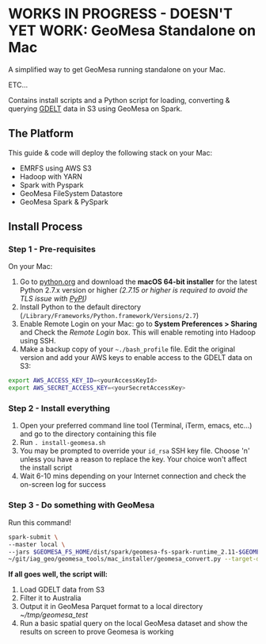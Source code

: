 # WORKS IN PROGRESS - DOESN'T YET WORK: GeoMesa Standalone on Mac
A simplified way to get GeoMesa running standalone on your Mac.

ETC...


Contains install scripts and a Python script for loading, converting & querying [GDELT](https://www.gdeltproject.org/) data in S3 using GeoMesa on Spark.

## The Platform

This guide & code will deploy the following stack on your Mac:

- EMRFS using AWS S3
- Hadoop with YARN
- Spark with Pyspark
- GeoMesa FileSystem Datastore
- GeoMesa Spark & PySpark

## Install Process

### Step 1 - Pre-requisites
On your Mac:
1. Go to [python.org](https://www.python.org/downloads/release/python-2715/) and download the **macOS 64-bit installer** for the latest Python 2.7.x version or higher *(2.7.15 or higher is required to avoid the TLS issue with [PyPI](https://pypi.org/))*
1. Install Python to the default directory (`/Library/Frameworks/Python.framework/Versions/2.7`)
1. Enable Remote Login on your Mac: go to **System Preferences > Sharing** and Check the *Remote Login* box. This will enable remoting into Hadoop using SSH.
1. Make a backup copy of your `~./bash_profile` file. Edit the original version and add your AWS keys to enable access to the GDELT data on S3:

```bash
export AWS_ACCESS_KEY_ID=<yourAccessKeyId>
export AWS_SECRET_ACCESS_KEY=<yourSecretAccessKey>
```

### Step 2 - Install everything
1. Open your preferred command line tool (Terminal, iTerm, emacs, etc...) and go to the directory containing this file
1. Run `. install-geomesa.sh`
1. You may be prompted to override your `id_rsa` SSH key file. Choose 'n' unless you have a reason to replace the key. Your choice won't affect the install script
1. Wait 6-10 mins depending on your Internet connection and check the on-screen log for success

### Step 3 - Do something with GeoMesa
Run this command!

```bash
spark-submit \
--master local \
--jars $GEOMESA_FS_HOME/dist/spark/geomesa-fs-spark-runtime_2.11-$GEOMESA_VERSION.jar \
~/git/iag_geo/geomesa_tools/mac_installer/geomesa_convert.py --target-directory ~/tmp/geomesa_test
```

**If all goes well, the script will:**
1. Load GDELT data from S3
1. Filter it to Australia
1. Output it in GeoMesa Parquet format to a local directory *~/tmp/geomesa_test*
1. Run a basic spatial query on the local GeoMesa dataset and show the results on screen to prove Geomesa is working
